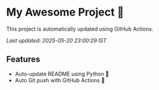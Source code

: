 # My Awesome Project 🚀

This project is automatically updated using GitHub Actions.

_Last updated: 2025-05-20 23:00:29 IST_

## Features
- Auto-update README using Python 🐍
- Auto Git push with GitHub Actions 🤖
